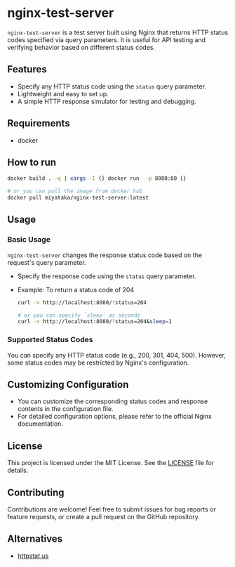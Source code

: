 # nginx-test-server

`nginx-test-server` is a test server built using Nginx that returns HTTP status codes specified via query parameters. It is useful for API testing and verifying behavior based on different status codes.

## Features

- Specify any HTTP status code using the `status` query parameter.
- Lightweight and easy to set up.
- A simple HTTP response simulator for testing and debugging.

## Requirements
- docker


## How to run
```bash
docker build . -q | xargs -I {} docker run  -p 8080:80 {}

# or you can pull the image from docker hub
docker pull miyataka/nginx-test-server:latest
```


## Usage

### Basic Usage

`nginx-test-server` changes the response status code based on the request's query parameter.

- Specify the response code using the `status` query parameter.
- Example: To return a status code of 204

    ```bash
    curl -v http://localhost:8080/?status=204

    # or you can specify `sleep` as seconds
    curl -v http://localhost:8080/?status=204&sleep=1
    ```

### Supported Status Codes

You can specify any HTTP status code (e.g., 200, 301, 404, 500). However, some status codes may be restricted by Nginx's configuration.

## Customizing Configuration

- You can customize the corresponding status codes and response contents in the configuration file.
- For detailed configuration options, please refer to the official Nginx documentation.

## License

This project is licensed under the MIT License. See the [LICENSE](LICENSE) file for details.

## Contributing

Contributions are welcome! Feel free to submit issues for bug reports or feature requests, or create a pull request on the GitHub repository.

## Alternatives
- [httpstat.us](https://httpstat.us/)
